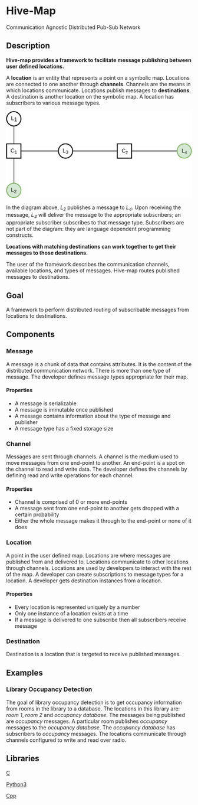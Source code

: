 # Hive-Map

Communication Agnostic Distributed Pub-Sub Network

## Description

**Hive-map provides a framework to facilitate message publishing between user 
defined locations.**

A **location** is an entity that represents a point on a symbolic map. Locations
are connected to one another through **channels**. Channels are the means in 
which locations communicate. Locations publish messages to **destinations**. A 
destination is another location on the symbolic map. A location has subscribers 
to various message types.

![](docs/diagrams/node_interaction_01.png)

In the diagram above, *L<sub>2</sub>* publishes a message to *L<sub>4</sub>*. 
Upon receiving the message, *L<sub>4</sub>* will deliver the message to the 
appropriate subscribers; an appropriate subscriber subscribes to that message 
type. Subscribers are not part of the diagram: they are language dependent 
programming constructs.

**Locations with matching destinations can work together to get their messages
to those destinations.**

The user of the framework describes the communication channels, available 
locations, and types of messages. Hive-map routes published messages to 
destinations. 


## Goal

A framework to perform distributed routing of subscribable messages from 
locations to destinations.


## Components

### Message
A message is a chunk of data that contains attributes. It is the content of the
distributed communication network. There is more than one type of message. The 
developer defines message types appropriate for their map.

#### Properties
- A message is serializable
- A message is immutable once published 
- A message contains information about the type of message and publisher
- A message type has a fixed storage size

### Channel
Messages are sent through channels. A channel is the medium used to move 
messages from one end-point to another. An end-point is a spot on the channel 
to read and write data. The developer defines the channels by defining read 
and write operations for each channel.

#### Properties
- Channel is comprised of 0 or more end-points
- A message sent from one end-point to another gets dropped with a certain 
probability
- Either the whole message makes it through to the end-point or none of it does

### Location
A point in the user defined map. Locations are where messages are published from 
and delivered to. Locations communicate to other locations through channels.
Locations are used by developers to interact with the rest of the map. A 
developer can create subscriptions to message types for a location. A developer 
gets destination instances from a location.

#### Properties
- Every location is represented uniquely by a number
- Only one instance of a location exists at a time 
- If a message is delivered to one subscribe then all subscribers receive 
message

### Destination
Destination is a location that is targeted to receive published messages.


## Examples

### Library Occupancy Detection

The goal of library occupancy detection is to get occupancy information from 
rooms in the library to a database. The locations in this library are:
*room 1*, *room 2* and *occupancy database*. The messages being published are
*occupancy* messages. A particular room publishes *occupancy* messages 
to the *occupancy database*. The *occupancy database* has subscribers to
*occupancy* messages. The locations communicate through channels configured
to write and read over radio.


## Libraries
[C](https://github.com/gregjhansell97/hive-map-c/)  

[Python3](https://github.com/gregjhansell97/hive-map-python-3/)

[Cpp](https://github.com/gregjhansell97/hive-map-cpp/)  
  
